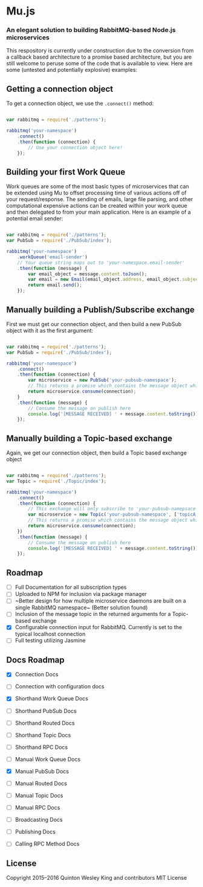 # Mu.js
### An elegant solution to building RabbitMQ-based Node.js microservices

This respository is currently under construction due to the conversion from a callback based architecture to a promise based
architecture, but you are still welcome to peruse some of the code that is available to view.  Here are some (untested and potentially explosive) examples:

## Getting a connection object

To get a connection object, we use the `.connect()` method:

```javascript

var rabbitmq = require('./patterns');

rabbitmq('your-namespace')
    .connect()
    .then(function (connection) {
        // Use your connection object here!
    });
```

## Building your first Work Queue

Work queues are some of the most basic types of microservices that can be extended using Mu to offset processing time
of various actions off of your request/response.  The sending of emails, large file parsing, and other computational
expensive actions can be created within your work queue and then delegated to from your main application.  Here is an
example of a potential email sender:

```javascript

var rabbitmq = require('./patterns');
var PubSub = require('./PubSub/index');

rabbitmq('your-namespace')
    .workQueue('email-sender')
    // Your queue string maps out to 'your-namespace.email-sender'
    .then(function (message) {
        var email_object = message.content.toJson();
        var email = new Email(email_object.address, email_object.subject, email_object.body);
        return email.send();
    });
```

## Manually building a Publish/Subscribe exchange

First we must get our connection object, and then build a new PubSub object with it as the first argument:

```javascript

var rabbitmq = require('./patterns');
var PubSub = require('./PubSub/index');

rabbitmq('your-namespace')
    .connect()
    .then(function (connection) {
        var microservice = new PubSub('your-pubsub-namespace');
        // This returns a promise which contains the message object which can then be handled
        return microservice.consume(connection);
    }
    .then(function (message) {
        // Consume the message on publish here
        console.log('[MESSAGE RECEIVED] ' + message.content.toString());
    });

```

## Manually building a Topic-based exchange

Again, we get our connection object, then build a Topic based exchange object

```javascript

var rabbitmq = require('./patterns');
var Topic = require('./Topic/index');

rabbitmq('your-namespace')
    .connect()
    .then(function (connection) {
        // This exchange will only subscribe to 'your-pubsub-namepsace', with 'topicA', 'topicB', and 'TopicC'
        var microservice = new Topic('your-pubsub-namespace', ['topicA', 'topicB', 'topicC']);
        // This returns a promise which contains the message object which can then be handled
        return microservice.consume(connection);
    })
    .then(function (message) {
        // Consume the message on publish here
        console.log('[MESSAGE RECEIVED] ' + message.content.toString());
    });
```

## Roadmap

- [ ] Full Documentation for all subscription types
- [ ] Uploaded to NPM for inclusion via package manager
- [ ] ~Better design for how multiple microservice daemons are built on a single RabbitMQ namespace~ (Better solution found)
- [ ] Inclusion of the message topic in the returned arguments for a Topic-based exchange
- [X] Configurable connection input for RabbitMQ.  Currently is set to the typical localhost connection
- [ ] Full testing utilizing Jasmine

## Docs Roadmap

- [X] Connection Docs
- [ ] Connection with configuration docs
- [X] Shorthand Work Queue Docs
- [ ] Shorthand PubSub Docs
- [ ] Shorthand Routed Docs
- [ ] Shorthand Topic Docs
- [ ] Shorthand RPC Docs
- [ ] Manual Work Queue Docs
- [X] Manual PubSub Docs
- [ ] Manual Routed Docs
- [ ] Manual Topic Docs
- [ ] Manual RPC Docs
- [ ] Broadcasting Docs
- [ ] Publishing Docs
- [ ] Calling RPC Method Docs


## License

Copyright 2015–2016 Quinton Wesley King and contributors MIT License